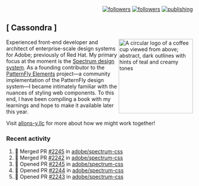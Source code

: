 <p align="right"><a rel="me" href="https://front-end.social/@castastrophe">
    <img alt="followers" title="Follow me on Mastodon" src="https://img.shields.io/mastodon/follow/109297102751309835?domain=https%3A%2F%2Ffront-end.social&label=Follow&logo=mastodon&logoColor=white&style=for-the-badge&labelColor=008080&color=006969"/></a>
  <a href="https://codepen.io/castastrophe/">
    <img alt="followers" title="Follow me on CodePen" src="https://img.shields.io/badge/16-1?color=640464&labelColor=7c007c&style=for-the-badge&logo=codepen&label=Follow"/></a>
<a href="https://castastrophe.medium.com/">
    <img alt="publishing" title="View articles on Medium" src="https://img.shields.io/badge/107-1?color=666&labelColor=444&label=subscribe&logo=medium&logoColor=white&style=for-the-badge"/></a>
</p>

## [&nbsp;Cassondra&nbsp;]

<img align="right" src="https://github-production-user-asset-6210df.s3.amazonaws.com/1840295/253016758-ba468774-1cd3-42c2-8f43-947b5eeb5edf.png" height="200" alt="A circular logo of a coffee cup viewed from above; abstract, dark outlines with hints of teal and creamy tones">

Experienced front-end developer and architect of enterprise-scale design systems for Adobe; previously of Red Hat. My primary focus at the moment is the [Spectrum design system](https://github.com/adobe/spectrum-css). As a founding contributor to the [PatternFly&nbsp;Elements](https://github.com/patternfly/patternfly-elements) project&mdash;a community implementation of the PatternFly design system&mdash;I became intimately familiar with the nuances of styling web components. To this end, I have been compiling a book with my learnings and hope to make it available later this year.

Visit [allons-y.llc](http://allons-y.llc/) for more about how we might work together!

### Recent activity

<!--START_SECTION:activity-->
1. 🎉 Merged PR [#2245](https://github.com/adobe/spectrum-css/pull/2245) in [adobe/spectrum-css](https://github.com/adobe/spectrum-css)
2. 🎉 Merged PR [#2242](https://github.com/adobe/spectrum-css/pull/2242) in [adobe/spectrum-css](https://github.com/adobe/spectrum-css)
3. 💪 Opened PR [#2245](https://github.com/adobe/spectrum-css/pull/2245) in [adobe/spectrum-css](https://github.com/adobe/spectrum-css)
4. 💪 Opened PR [#2244](https://github.com/adobe/spectrum-css/pull/2244) in [adobe/spectrum-css](https://github.com/adobe/spectrum-css)
5. 💪 Opened PR [#2243](https://github.com/adobe/spectrum-css/pull/2243) in [adobe/spectrum-css](https://github.com/adobe/spectrum-css)
<!--END_SECTION:activity-->
